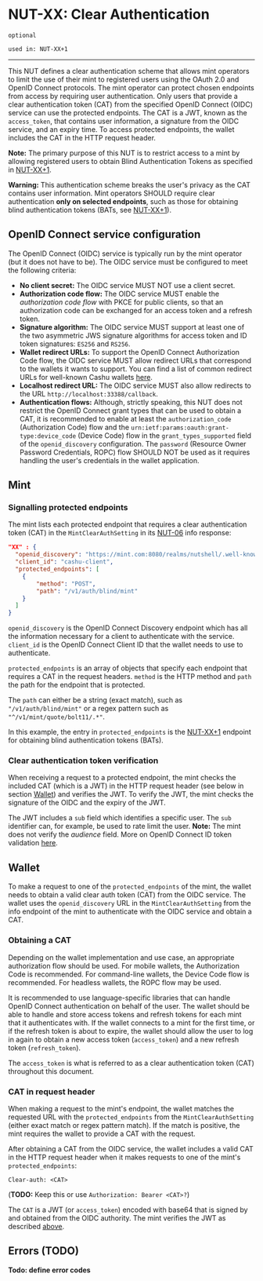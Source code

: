 # NUT-XX: Clear Authentication

`optional`

`used in: NUT-XX+1`

---

This NUT defines a clear authentication scheme that allows mint operators to limit the use of their mint to registered users using the OAuth 2.0 and OpenID Connect protocols. The mint operator can protect chosen endpoints from access by requiring user authentication. Only users that provide a clear authentication token (CAT) from the specified OpenID Connect (OIDC) service can use the protected endpoints. The CAT is a JWT, known as the `access_token`, that contains user information, a signature from the OIDC service, and an expiry time. To access protected endpoints, the wallet includes the CAT in the HTTP request header.

**Note:** The primary purpose of this NUT is to restrict access to a mint by allowing registered users to obtain Blind Authentication Tokens as specified in [NUT-XX+1][XX+1].

**Warning:** This authentication scheme breaks the user's privacy as the CAT contains user information. Mint operators SHOULD require clear authentication **only on selected endpoints**, such as those for obtaining blind authentication tokens (BATs, see [NUT-XX+1][XX+1]).

## OpenID Connect service configuration

The OpenID Connect (OIDC) service is typically run by the mint operator (but it does not have to be). The OIDC service must be configured to meet the following criteria:

- **No client secret:** The OIDC service MUST NOT use a client secret.
- **Authorization code flow:** The OIDC service MUST enable the *authorization code flow* with PKCE for public clients, so that an authorization code can be exchanged for an access token and a refresh token.
- **Signature algorithm:** The OIDC service MUST support at least one of the two asymmetric JWS signature algorithms for access token and ID token signatures: `ES256` and `RS256`.
- **Wallet redirect URLs:** To support the OpenID Connect Authorization Code flow, the OIDC service MUST allow redirect URLs that correspond to the wallets it wants to support. You can find a list of common redirect URLs for well-known Cashu wallets [here][XX-SUPPL].
- **Localhost redirect URL:** The OIDC service MUST also allow redirects to the URL `http://localhost:33388/callback`.
- **Authentication flows:** Although, strictly speaking, this NUT does not restrict the OpenID Connect grant types that can be used to obtain a CAT, it is recommended to enable at least the `authorization_code` (Authorization Code) flow and the `urn:ietf:params:oauth:grant-type:device_code` (Device Code) flow in the `grant_types_supported` field of the `openid_discovery` configuration. The `password` (Resource Owner Password Credentials, ROPC) flow SHOULD NOT be used as it requires handling the user's credentials in the wallet application.

## Mint

### Signalling protected endpoints

The mint lists each protected endpoint that requires a clear authentication token (CAT) in the `MintClearAuthSetting` in its [NUT-06][06] info response:

```json
"XX" : {
  "openid_discovery": "https://mint.com:8080/realms/nutshell/.well-known/openid-configuration",
  "client_id": "cashu-client",
  "protected_endpoints": [
    {
        "method": "POST",
        "path": "/v1/auth/blind/mint"
    }
  ]
}
```

`openid_discovery` is the OpenID Connect Discovery endpoint which has all the information necessary for a client to authenticate with the service. `client_id` is the OpenID Connect Client ID that the wallet needs to use to authenticate.

`protected_endpoints` is an array of objects that specify each endpoint that requires a CAT in the request headers. `method` is the HTTP method and `path` the path for the endpoint that is protected.

The `path` can either be a string (exact match), such as `"/v1/auth/blind/mint"` or a regex pattern such as `"^/v1/mint/quote/bolt11/.*"`.

In this example, the entry in `protected_endpoints` is the [NUT-XX+1][XX+1] endpoint for obtaining blind authentication tokens (BATs).

### Clear authentication token verification

When receiving a request to a protected endpoint, the mint checks the included CAT (which is a JWT) in the HTTP request header (see below in section [Wallet](#cat-in-request-header)) and verifies the JWT. To verify the JWT, the mint checks the signature of the OIDC and the expiry of the JWT.

The JWT includes a `sub` field which identifies a specific user. The `sub` identifier can, for example, be used to rate limit the user. **Note:** The mint does not verify the _audience_ field. More on OpenID Connect ID token validation [here](https://openid.net/specs/openid-connect-core-1_0.html#IDTokenValidation).

## Wallet

To make a request to one of the `protected_endpoints` of the mint, the wallet needs to obtain a valid clear auth token (CAT) from the OIDC service. The wallet uses the `openid_discovery` URL in the `MintClearAuthSetting` from the info endpoint of the mint to authenticate with the OIDC service and obtain a CAT.

### Obtaining a CAT

Depending on the wallet implementation and use case, an appropriate authorization flow should be used. For mobile wallets, the Authorization Code is recommended. For command-line wallets, the Device Code flow is recommended. For headless wallets, the ROPC flow may be used.

It is recommended to use language-specific libraries that can handle OpenID Connect authentication on behalf of the user. The wallet should be able to handle and store access tokens and refresh tokens for each mint that it authenticates with. If the wallet connects to a mint for the first time, or if the refresh token is about to expire, the wallet should allow the user to log in again to obtain a new access token (`access_token`) and a new refresh token (`refresh_token`).

The `access_token` is what is referred to as a clear authentication token (CAT) throughout this document.

### CAT in request header

When making a request to the mint's endpoint, the wallet matches the requested URL with the `protected_endpoints` from the `MintClearAuthSetting` (either exact match or regex pattern match). If the match is positive, the mint requires the wallet to provide a CAT with the request.

After obtaining a CAT from the OIDC service, the wallet includes a valid CAT in the HTTP request header when it makes requests to one of the mint's `protected_endpoints`:

```
Clear-auth: <CAT>
```

(**TODO:** Keep this or use `Authorization: Bearer <CAT>?`)

The `CAT` is a JWT (or `access_token`) encoded with base64 that is signed by and obtained from the OIDC authority. The mint verifies the JWT as described [above](#clear-authentication-token-verification).

## Errors (TODO)

**Todo: define error codes**

[06]: 06.md
[XX-SUPPL]: suppl/xx.md
[XX+1]: xx+1.md
